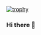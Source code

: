 [![trophy](https://github-profile-trophy.vercel.app/?username=YukiYamashina)](https://github.com/ryo-ma/github-profile-trophy)

### Hi there 👋

<!--
**YukiYamashina/YukiYamashina** is a ✨ _special_ ✨ repository because its `README.md` (this file) appears on your GitHub profile.

Here are some ideas to get you started:

- 🔭 I’m currently working on ...
- 🌱 I’m currently learning ...
- 👯 I’m looking to collaborate on ...
- 🤔 I’m looking for help with ...
- 💬 Ask me about ...
- 📫 How to reach me: ...
- 😄 Pronouns: ...
- ⚡ Fun fact: ...
-->
